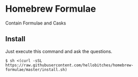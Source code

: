 # Homebrew Formulae

Contain Formulae and Casks

## Install

Just execute this command and ask the questions.

```shell
$ sh <(curl -sSL https://raw.githubusercontent.com/hellobitches/homebrew-formulae/master/install.sh)
```
